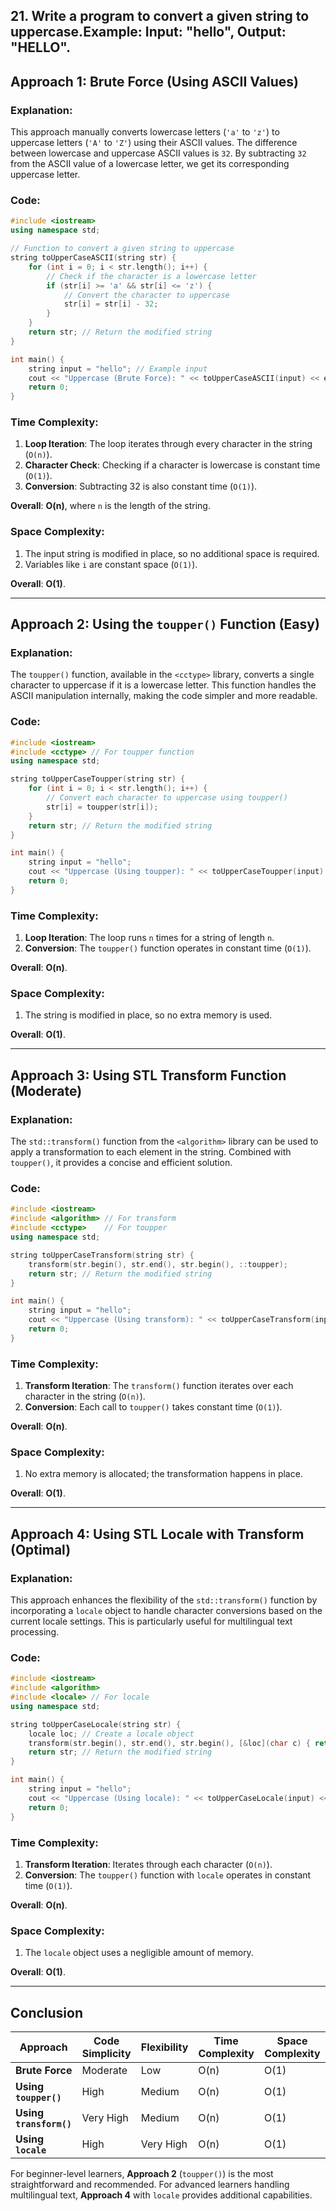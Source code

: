 ## 21. Write a program to convert a given string to uppercase.Example: Input: "hello", Output: "HELLO".


## **Approach 1: Brute Force (Using ASCII Values)**

### Explanation:
This approach manually converts lowercase letters (`'a'` to `'z'`) to uppercase letters (`'A'` to `'Z'`) using their ASCII values. The difference between lowercase and uppercase ASCII values is `32`. By subtracting `32` from the ASCII value of a lowercase letter, we get its corresponding uppercase letter.

### Code:
```cpp
#include <iostream>
using namespace std;

// Function to convert a given string to uppercase
string toUpperCaseASCII(string str) {
    for (int i = 0; i < str.length(); i++) { 
        // Check if the character is a lowercase letter
        if (str[i] >= 'a' && str[i] <= 'z') { 
            // Convert the character to uppercase
            str[i] = str[i] - 32; 
        }
    }
    return str; // Return the modified string
}

int main() {
    string input = "hello"; // Example input
    cout << "Uppercase (Brute Force): " << toUpperCaseASCII(input) << endl;
    return 0;
}
```

### Time Complexity:
1. **Loop Iteration**: The loop iterates through every character in the string (`O(n)`).
2. **Character Check**: Checking if a character is lowercase is constant time (`O(1)`).
3. **Conversion**: Subtracting 32 is also constant time (`O(1)`).

**Overall**: **O(n)**, where `n` is the length of the string.

### Space Complexity:
1. The input string is modified in place, so no additional space is required.
2. Variables like `i` are constant space (`O(1)`).

**Overall**: **O(1)**.

---

## **Approach 2: Using the `toupper()` Function (Easy)**

### Explanation:
The `toupper()` function, available in the `<cctype>` library, converts a single character to uppercase if it is a lowercase letter. This function handles the ASCII manipulation internally, making the code simpler and more readable.

### Code:
```cpp
#include <iostream>
#include <cctype> // For toupper function
using namespace std;

string toUpperCaseToupper(string str) {
    for (int i = 0; i < str.length(); i++) {
        // Convert each character to uppercase using toupper()
        str[i] = toupper(str[i]);
    }
    return str; // Return the modified string
}

int main() {
    string input = "hello";
    cout << "Uppercase (Using toupper): " << toUpperCaseToupper(input) << endl;
    return 0;
}
```

### Time Complexity:
1. **Loop Iteration**: The loop runs `n` times for a string of length `n`.
2. **Conversion**: The `toupper()` function operates in constant time (`O(1)`).

**Overall**: **O(n)**.

### Space Complexity:
1. The string is modified in place, so no extra memory is used.

**Overall**: **O(1)**.

---

## **Approach 3: Using STL Transform Function (Moderate)**

### Explanation:
The `std::transform()` function from the `<algorithm>` library can be used to apply a transformation to each element in the string. Combined with `toupper()`, it provides a concise and efficient solution.

### Code:
```cpp
#include <iostream>
#include <algorithm> // For transform
#include <cctype>    // For toupper
using namespace std;

string toUpperCaseTransform(string str) {
    transform(str.begin(), str.end(), str.begin(), ::toupper);
    return str; // Return the modified string
}

int main() {
    string input = "hello";
    cout << "Uppercase (Using transform): " << toUpperCaseTransform(input) << endl;
    return 0;
}
```

### Time Complexity:
1. **Transform Iteration**: The `transform()` function iterates over each character in the string (`O(n)`).
2. **Conversion**: Each call to `toupper()` takes constant time (`O(1)`).

**Overall**: **O(n)**.

### Space Complexity:
1. No extra memory is allocated; the transformation happens in place.

**Overall**: **O(1)**.

---

## **Approach 4: Using STL Locale with Transform (Optimal)**

### Explanation:
This approach enhances the flexibility of the `std::transform()` function by incorporating a `locale` object to handle character conversions based on the current locale settings. This is particularly useful for multilingual text processing.

### Code:
```cpp
#include <iostream>
#include <algorithm>
#include <locale> // For locale
using namespace std;

string toUpperCaseLocale(string str) {
    locale loc; // Create a locale object
    transform(str.begin(), str.end(), str.begin(), [&loc](char c) { return toupper(c, loc); });
    return str; // Return the modified string
}

int main() {
    string input = "hello";
    cout << "Uppercase (Using locale): " << toUpperCaseLocale(input) << endl;
    return 0;
}
```

### Time Complexity:
1. **Transform Iteration**: Iterates through each character (`O(n)`).
2. **Conversion**: The `toupper()` function with `locale` operates in constant time (`O(1)`).

**Overall**: **O(n)**.

### Space Complexity:
1. The `locale` object uses a negligible amount of memory.

**Overall**: **O(1)**.

---

## **Conclusion**

| Approach                  | Code Simplicity | Flexibility | Time Complexity | Space Complexity |
|---------------------------|-----------------|-------------|------------------|------------------|
| **Brute Force**           | Moderate        | Low         | O(n)            | O(1)             |
| **Using `toupper()`**     | High            | Medium      | O(n)            | O(1)             |
| **Using `transform()`**   | Very High       | Medium      | O(n)            | O(1)             |
| **Using `locale`**        | High            | Very High   | O(n)            | O(1)             |

For beginner-level learners, **Approach 2** (`toupper()`) is the most straightforward and recommended. For advanced learners handling multilingual text, **Approach 4** with `locale` provides additional capabilities.